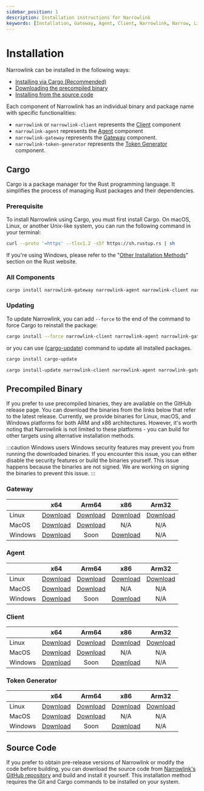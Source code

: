 ```yaml
---
sidebar_position: 1
description: Installation instructions for Narrowlink
keywords: [Installation, Gateway, Agent, Client, Narrowlink, Narrow, Link, Networking, Internet, Security, Privacy, Open Source, Self-hosted, Tutorial, How-to, Guide, Nat, Firewall, Proxy, Reverse Proxy, Tunnel, Rust]
---
```


# Installation

Narrowlink can be installed in the following ways:

- [Installing via Cargo (Recommended)](#cargo)
- [Downloading the precompiled binary](#precompiled-binary)
- [Installing from the source code](#source-code)

Each component of Narrowlink has an individual binary and package name with specific functionalities:

- `narrowlink` or `narrowlink-client` represents the [Client] component
- `narrowlink-agent` represents the [Agent] component
- `narrowlink-gateway` represents the [Gateway] component.
- `narrowlink-token-generator` represents the [Token Generator] component.

## Cargo

Cargo is a package manager for the Rust programming language. It simplifies the process of managing Rust packages and their dependencies.

### Prerequisite

To install Narrowlink using Cargo, you must first install Cargo. On macOS, Linux, or another Unix-like system, you can run the following command in your terminal:

```bash
curl --proto '=https' --tlsv1.2 -sSf https://sh.rustup.rs | sh
```

If you're using Windows, please refer to the "[Other Installation Methods]" section on the Rust website.

### All Components
```bash
cargo install narrowlink-gateway narrowlink-agent narrowlink-client narrowlink-token-generator
```

### Updating

To update Narrowlink, you can add ```--force``` to the end of the command to force Cargo to reinstall the package:

```bash
cargo install --force narrowlink-client narrowlink-agent narrowlink-gateway narrowlink-token-generator
```

or you can use ([cargo-update]) command to update all installed packages.

```bash
cargo install cargo-update
```

```bash
cargo install-update narrowlink-client narrowlink-agent narrowlink-gateway narrowlink-token-generator
```

## Precompiled Binary
If you prefer to use precompiled binaries, they are available on the GitHub release page. You can download the binaries from the links below that refer to the latest release. Currently, we provide binaries for Linux, macOS, and Windows platforms for both ARM and x86 architectures. However, it's worth noting that Narrowlink is not limited to these platforms - you can build for other targets using alternative installation methods.

:::caution Windows users 
Windows security features may prevent you from running the downloaded binaries. If you encounter this issue, you can either disable the security features or build the binaries yourself. This issue happens because the binaries are not signed. We are working on signing the binaries to prevent this issue.
:::

### Gateway

||x64|Arm64 | x86 | Arm32  |
|---|:-:|:-:|:-:|:-:|
|Linux|[Download](https://github.com/narrowlink/narrowlink/releases/download/Nightly/narrowlink-gateway-x86_64-unknown-linux-musl)|[Download](https://github.com/narrowlink/narrowlink/releases/download/Nightly/narrowlink-gateway-aarch64-unknown-linux-musl)|[Download](https://github.com/narrowlink/narrowlink/releases/download/Nightly/narrowlink-gateway-i686-unknown-linux-musl)|[Download](https://github.com/narrowlink/narrowlink/releases/download/Nightly/narrowlink-gateway-arm-unknown-linux-musleabi)|
|MacOS|[Download](https://github.com/narrowlink/narrowlink/releases/download/Nightly/narrowlink-gateway-x86_64-apple-darwin)|[Download](https://github.com/narrowlink/narrowlink/releases/download/Nightly/narrowlink-gateway-aarch64-apple-darwin)|N/A|N/A|
|Windows|[Download](https://github.com/narrowlink/narrowlink/releases/download/Nightly/narrowlink-gateway-x86_64-pc-windows-msvc.exe)|Soon|[Download](https://github.com/narrowlink/narrowlink/releases/download/Nightly/narrowlink-gateway-i686-pc-windows-msvc.exe)|N/A|

### Agent

||x64|Arm64 | x86 | Arm32  |
|---|:-:|:-:|:-:|:-:|
|Linux|[Download](https://github.com/narrowlink/narrowlink/releases/download/Nightly/narrowlink-agent-x86_64-unknown-linux-musl)|[Download](https://github.com/narrowlink/narrowlink/releases/download/Nightly/narrowlink-agent-aarch64-unknown-linux-musl)|[Download](https://github.com/narrowlink/narrowlink/releases/download/Nightly/narrowlink-agent-i686-unknown-linux-musl)|[Download](https://github.com/narrowlink/narrowlink/releases/download/Nightly/narrowlink-agent-arm-unknown-linux-musleabi)|
|MacOS|[Download](https://github.com/narrowlink/narrowlink/releases/download/Nightly/narrowlink-agent-x86_64-apple-darwin)|[Download](https://github.com/narrowlink/narrowlink/releases/download/Nightly/narrowlink-agent-aarch64-apple-darwin)|N/A|N/A|
|Windows|[Download](https://github.com/narrowlink/narrowlink/releases/download/Nightly/narrowlink-agent-x86_64-pc-windows-msvc.exe)|Soon|[Download](https://github.com/narrowlink/narrowlink/releases/download/Nightly/narrowlink-agent-i686-pc-windows-msvc.exe)|N/A|

### Client

||x64|Arm64 | x86 | Arm32  |
|---|:-:|:-:|:-:|:-:|
|Linux|[Download](https://github.com/narrowlink/narrowlink/releases/download/Nightly/narrowlink-x86_64-unknown-linux-musl)|[Download](https://github.com/narrowlink/narrowlink/releases/download/Nightly/narrowlink-aarch64-unknown-linux-musl)|[Download](https://github.com/narrowlink/narrowlink/releases/download/Nightly/narrowlink-i686-unknown-linux-musl)|[Download](https://github.com/narrowlink/narrowlink/releases/download/Nightly/narrowlink-arm-unknown-linux-musleabi)|
|MacOS|[Download](https://github.com/narrowlink/narrowlink/releases/download/Nightly/narrowlink-x86_64-apple-darwin)|[Download](https://github.com/narrowlink/narrowlink/releases/download/Nightly/narrowlink-aarch64-apple-darwin)|N/A|N/A|
|Windows|[Download](https://github.com/narrowlink/narrowlink/releases/download/Nightly/narrowlink-x86_64-pc-windows-msvc.exe)|Soon|[Download](https://github.com/narrowlink/narrowlink/releases/download/Nightly/narrowlink-i686-pc-windows-msvc.exe)|N/A|


### Token Generator

||x64|Arm64 | x86 | Arm32  |
|---|:-:|:-:|:-:|:-:|
|Linux|[Download](https://github.com/narrowlink/narrowlink/releases/download/Nightly/narrowlink-token-generator-x86_64-unknown-linux-musl)|[Download](https://github.com/narrowlink/narrowlink/releases/download/Nightly/narrowlink-token-generator-aarch64-unknown-linux-musl)|[Download](https://github.com/narrowlink/narrowlink/releases/download/Nightly/narrowlink-token-generator-i686-unknown-linux-musl)|[Download](https://github.com/narrowlink/narrowlink/releases/download/Nightly/narrowlink-token-generator-arm-unknown-linux-musleabi)|
|MacOS|[Download](https://github.com/narrowlink/narrowlink/releases/download/Nightly/narrowlink-token-generator-x86_64-apple-darwin)|[Download](https://github.com/narrowlink/narrowlink/releases/download/Nightly/narrowlink-token-generator-aarch64-apple-darwin)|N/A|N/A|
|Windows|[Download](https://github.com/narrowlink/narrowlink/releases/download/Nightly/narrowlink-token-generator-x86_64-pc-windows-msvc.exe)|Soon|[Download](https://github.com/narrowlink/narrowlink/releases/download/Nightly/narrowlink-token-generator-i686-pc-windows-msvc.exe)|N/A|


## Source Code

If you prefer to obtain pre-release versions of Narrowlink or modify the code before building, you can download the source code from [Narrowlink's GitHub repository] and build and install it yourself. This installation method requires the Git and Cargo commands to be installed on your system.



[Client]: /docs/client/
[Agent]: /docs/agent/
[Gateway]: /docs/gateway/
[Token Generator]: /docs/token-generator/
[Other Installation Methods]: https://forge.rust-lang.org/infra/other-installation-methods.html
[cargo-update]: https://github.com/nabijaczleweli/cargo-update
[Narrowlink's GitHub repository]: https://git.narrow.link/
